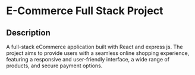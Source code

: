 # E-Commerce Full Stack Project


## Description

A full-stack eCommerce application built with React and express js. The project aims to provide users with a seamless online shopping experience, featuring a responsive and user-friendly interface, a wide range of products, and secure payment options.








